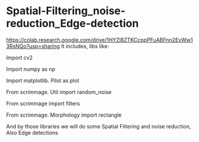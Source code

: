 # Spatial-Filtering_noise-reduction_Edge-detection
https://colab.research.google.com/drive/1HYZl8ZTKCcppPFuABFnn2EvWw13RsNQo?usp=sharing
It includes, libs like:

Import cv2

Import numpy as np

Import matplotlib. Pilot as plot

From scrimmage. Util import random_noise

From scrimmage import filters

From scrimmage. Morphology import rectangle

And by those libraries we will do some Spatial Filtering and noise reduction, Also Edge detections
